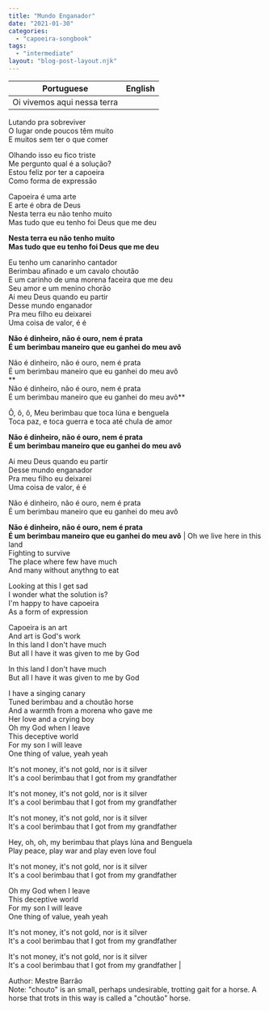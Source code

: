 ```yaml
---
title: "Mundo Enganador"
date: "2021-01-30"
categories: 
  - "capoeira-songbook"
tags: 
  - "intermediate"
layout: "blog-post-layout.njk"
---
```


| Portuguese | English |
| --- | --- |
| Oi vivemos aqui nessa terra  
Lutando pra sobreviver  
O lugar onde poucos têm muito  
E muitos sem ter o que comer  
  
Olhando isso eu fico triste  
Me pergunto qual é a solução?  
Estou feliz por ter a capoeira  
Como forma de expressão  
  
Capoeira é uma arte  
E arte é obra de Deus  
Nesta terra eu não tenho muito  
Mas tudo que eu tenho foi Deus que me deu  
  
**Nesta terra eu não tenho muito  
Mas tudo que eu tenho foi Deus que me deu**  
  
Eu tenho um canarinho cantador  
Berimbau afinado e um cavalo choutão  
E um carinho de uma morena faceira que me deu  
Seu amor e um menino chorão  
Ai meu Deus quando eu partir  
Desse mundo enganador  
Pra meu filho eu deixarei  
Uma coisa de valor, é é  
  
**Não é dinheiro, não é ouro, nem é prata  
É um berimbau maneiro que eu ganhei do meu avô**  
  
Não é dinheiro, não é ouro, nem é prata  
É um berimbau maneiro que eu ganhei do meu avô  
**  
Não é dinheiro, não é ouro, nem é prata  
É um berimbau maneiro que eu ganhei do meu avô**  
  
Ô, ô, ô, Meu berimbau que toca Iúna e benguela  
Toca paz, e toca guerra e toca até chula de amor  
  
**Não é dinheiro, não é ouro, nem é prata  
É um berimbau maneiro que eu ganhei do meu avô**  
  
Ai meu Deus quando eu partir  
Desse mundo enganador  
Pra meu filho eu deixarei  
Uma coisa de valor, é é  
  
Não é dinheiro, não é ouro, nem é prata  
É um berimbau maneiro que eu ganhei do meu avô  
  
**Não é dinheiro, não é ouro, nem é prata  
É um berimbau maneiro que eu ganhei do meu avô** | Oh we live here in this land  
Fighting to survive  
The place where few have much  
And many without anythng to eat  
  
Looking at this I get sad  
I wonder what the solution is?  
I'm happy to have capoeira  
As a form of expression  
  
Capoeira is an art  
And art is God's work  
In this land I don't have much  
But all I have it was given to me by God  
  
In this land I don't have much  
But all I have it was given to me by God  
  
I have a singing canary  
Tuned berimbau and a choutão horse  
And a warmth from a morena who gave me  
Her love and a crying boy  
Oh my God when I leave  
This deceptive world  
For my son I will leave  
One thing of value, yeah yeah  
  
It's not money, it's not gold, nor is it silver  
It's a cool berimbau that I got from my grandfather  
  
It's not money, it's not gold, nor is it silver  
It's a cool berimbau that I got from my grandfather  
  
It's not money, it's not gold, nor is it silver  
It's a cool berimbau that I got from my grandfather  
  
Hey, oh, oh, my berimbau that plays Iúna and Benguela  
Play peace, play war and play even love foul  
  
It's not money, it's not gold, nor is it silver  
It's a cool berimbau that I got from my grandfather  
  
Oh my God when I leave  
This deceptive world  
For my son I will leave  
One thing of value, yeah yeah  
  
It's not money, it's not gold, nor is it silver  
It's a cool berimbau that I got from my grandfather  
  
It's not money, it's not gold, nor is it silver  
It's a cool berimbau that I got from my grandfather |

<figcaption>

Author: Mestre Barrão  
Note: "chouto" is an small, perhaps undesirable, trotting gait for a horse. A horse that trots in this way is called a "choutão" horse.

</figcaption>
